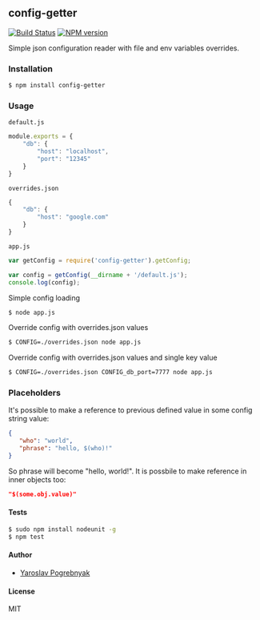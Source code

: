 ## config-getter

[![Build Status](https://travis-ci.org/yyyar/config-getter.svg?branch=master)](https://travis-ci.org/yyyar/config-getter) [![NPM version](https://badge.fury.io/js/config-getter.svg)](http://badge.fury.io/js/config-getter)

Simple json configuration reader with file and env variables overrides.

### Installation
```bash
$ npm install config-getter
```

### Usage

`default.js`
```javascript
module.exports = {
    "db": {
        "host": "localhost",
        "port": "12345"
    }
}
```

`overrides.json`
```javascript
{
    "db": {
        "host": "google.com"
    }
}
```

`app.js`
```javascript
var getConfig = require('config-getter').getConfig;

var config = getConfig(__dirname + '/default.js');
console.log(config);
```

Simple config loading
```bash
$ node app.js
```

Override config with overrides.json values
```bash
$ CONFIG=./overrides.json node app.js
```

Override config with overrides.json values and single key value
```bash
$ CONFIG=./overrides.json CONFIG_db_port=7777 node app.js
```

### Placeholders
It's possible to make a reference to previous defined value in some config string value:
```json
{
   "who": "world",
   "phrase": "hello, $(who)!"
}
```
So phrase will become "hello, world!". It is possbile to make reference in inner objects too:
```json
"$(some.obj.value)"
```

#### Tests
```bash
$ sudo npm install nodeunit -g
$ npm test
```

#### Author
* [Yaroslav Pogrebnyak](https://github.com/yyyar/)

#### License
MIT

